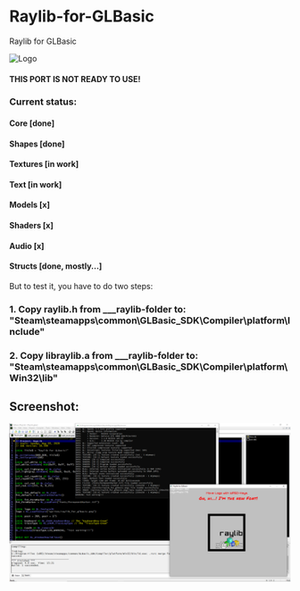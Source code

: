 # Raylib-for-GLBasic
Raylib for GLBasic

![Logo](https://github.com/SliverLIVE/RayLib/blob/master/raylib_for_glbasic.png)

#### THIS PORT IS NOT READY TO USE!
### Current status:
#### Core     [done]
#### Shapes   [done]
#### Textures [in work]
#### Text     [in work]
#### Models   [x]
#### Shaders  [x]
#### Audio    [x]
#### Structs  [done, mostly...]

But to test it, you have to do two steps:

### 1. Copy raylib.h from ___raylib-folder to: "Steam\steamapps\common\GLBasic_SDK\Compiler\platform\Include"

### 2. Copy libraylib.a from ___raylib-folder to: "Steam\steamapps\common\GLBasic_SDK\Compiler\platform\Win32\lib" 

 
 
## Screenshot:
![screenshot1](https://github.com/SliverLIVE/Raylib-for-GLBasic/blob/master/screenshot1.png)
